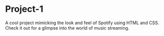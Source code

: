 # Project-1
A cool project mimicking the look and feel of Spotify using HTML and CSS. Check it out for a glimpse into the world of music streaming.
